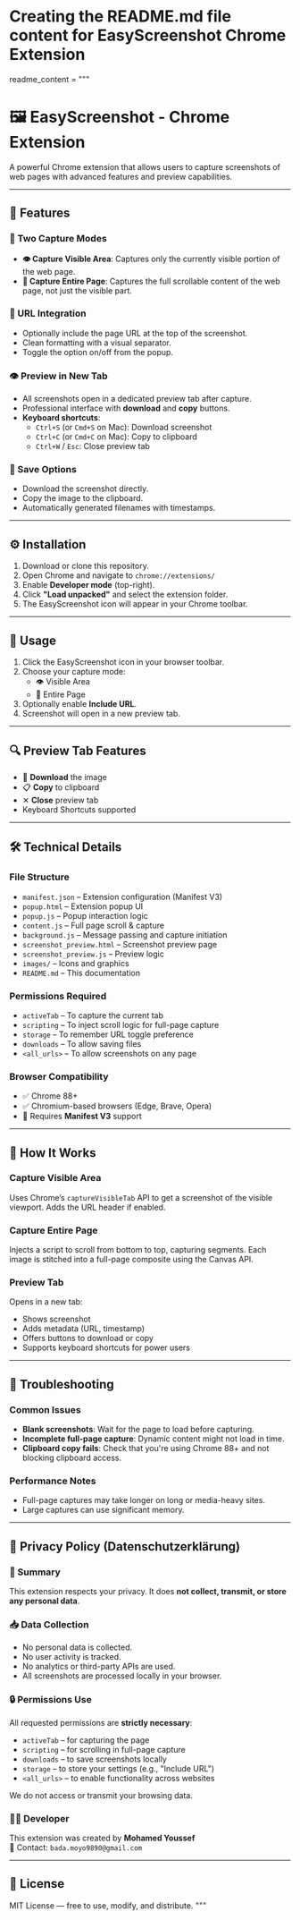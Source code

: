 # Creating the README.md file content for EasyScreenshot Chrome Extension

readme_content = """
# 🖼️ EasyScreenshot - Chrome Extension

A powerful Chrome extension that allows users to capture screenshots of web pages with advanced features and preview capabilities.

---

## 🚀 Features

### 🎯 Two Capture Modes
- **👁️ Capture Visible Area**: Captures only the currently visible portion of the web page.  
- **📄 Capture Entire Page**: Captures the full scrollable content of the web page, not just the visible part.

### 🔗 URL Integration
- Optionally include the page URL at the top of the screenshot.
- Clean formatting with a visual separator.
- Toggle the option on/off from the popup.

### 👁️ Preview in New Tab
- All screenshots open in a dedicated preview tab after capture.
- Professional interface with **download** and **copy** buttons.
- **Keyboard shortcuts**:  
  - `Ctrl+S` (or `Cmd+S` on Mac): Download screenshot  
  - `Ctrl+C` (or `Cmd+C` on Mac): Copy to clipboard  
  - `Ctrl+W` / `Esc`: Close preview tab

### 💾 Save Options
- Download the screenshot directly.
- Copy the image to the clipboard.
- Automatically generated filenames with timestamps.

---

## ⚙️ Installation

1. Download or clone this repository.
2. Open Chrome and navigate to `chrome://extensions/`
3. Enable **Developer mode** (top-right).
4. Click **"Load unpacked"** and select the extension folder.
5. The EasyScreenshot icon will appear in your Chrome toolbar.

---

## 📸 Usage

1. Click the EasyScreenshot icon in your browser toolbar.
2. Choose your capture mode:
   - 👁️ Visible Area
   - 📄 Entire Page
3. Optionally enable **Include URL**.
4. Screenshot will open in a new preview tab.

---

## 🔍 Preview Tab Features

- 💾 **Download** the image
- 📋 **Copy** to clipboard
- ✕ **Close** preview tab
- Keyboard Shortcuts supported

---

## 🛠️ Technical Details

### File Structure

- `manifest.json` – Extension configuration (Manifest V3)
- `popup.html` – Extension popup UI
- `popup.js` – Popup interaction logic
- `content.js` – Full page scroll & capture
- `background.js` – Message passing and capture initiation
- `screenshot_preview.html` – Screenshot preview page
- `screenshot_preview.js` – Preview logic
- `images/` – Icons and graphics
- `README.md` – This documentation

### Permissions Required

- `activeTab` – To capture the current tab
- `scripting` – To inject scroll logic for full-page capture
- `storage` – To remember URL toggle preference
- `downloads` – To allow saving files
- `<all_urls>` – To allow screenshots on any page

### Browser Compatibility

- ✅ Chrome 88+
- ✅ Chromium-based browsers (Edge, Brave, Opera)
- 🔧 Requires **Manifest V3** support

---

## 🧠 How It Works

### Capture Visible Area
Uses Chrome’s `captureVisibleTab` API to get a screenshot of the visible viewport. Adds the URL header if enabled.

### Capture Entire Page
Injects a script to scroll from bottom to top, capturing segments. Each image is stitched into a full-page composite using the Canvas API.

### Preview Tab
Opens in a new tab:
- Shows screenshot
- Adds metadata (URL, timestamp)
- Offers buttons to download or copy
- Supports keyboard shortcuts for power users

---

## 🧪 Troubleshooting

### Common Issues

- **Blank screenshots**: Wait for the page to load before capturing.
- **Incomplete full-page capture**: Dynamic content might not load in time.
- **Clipboard copy fails**: Check that you're using Chrome 88+ and not blocking clipboard access.

### Performance Notes

- Full-page captures may take longer on long or media-heavy sites.
- Large captures can use significant memory.

---

## 🔐 Privacy Policy (Datenschutzerklärung)

### 📌 Summary

This extension respects your privacy. It does **not collect, transmit, or store any personal data**.

### 📥 Data Collection

- No personal data is collected.
- No user activity is tracked.
- No analytics or third-party APIs are used.
- All screenshots are processed locally in your browser.

### 🔒 Permissions Use

All requested permissions are **strictly necessary**:
- `activeTab` – for capturing the page
- `scripting` – for scrolling in full-page capture
- `downloads` – to save screenshots locally
- `storage` – to store your settings (e.g., "Include URL")
- `<all_urls>` – to enable functionality across websites

We do not access or transmit your browsing data.

### 👨‍💻 Developer

This extension was created by **Mohamed Youssef**  
📧 Contact: `bada.moyo9890@gmail.com`

---

## 📎 License

MIT License — free to use, modify, and distribute.
"""

